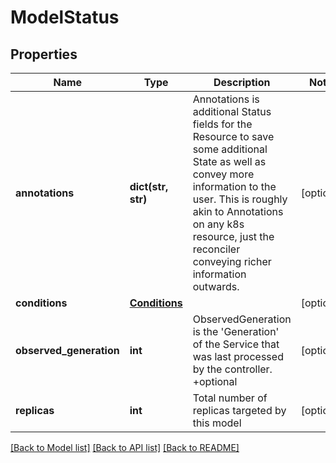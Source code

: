 # ModelStatus

## Properties
Name | Type | Description | Notes
------------ | ------------- | ------------- | -------------
**annotations** | **dict(str, str)** | Annotations is additional Status fields for the Resource to save some additional State as well as convey more information to the user. This is roughly akin to Annotations on any k8s resource, just the reconciler conveying richer information outwards. | [optional] 
**conditions** | [**Conditions**](Conditions.md) |  | [optional] 
**observed_generation** | **int** | ObservedGeneration is the &#39;Generation&#39; of the Service that was last processed by the controller. +optional | [optional] 
**replicas** | **int** | Total number of replicas targeted by this model | [optional] 

[[Back to Model list]](../README.md#documentation-for-models) [[Back to API list]](../README.md#documentation-for-api-endpoints) [[Back to README]](../README.md)



